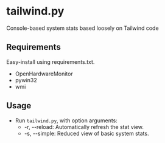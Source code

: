 # tailwind.py
Console-based system stats based loosely on Tailwind code

## Requirements
Easy-install using requirements.txt.
* OpenHardwareMonitor
* pywin32
* wmi

## Usage
* Run `tailwind.py`, with option arguments:
  * -r, --reload: Automatically refresh the stat view.
  * -s, --simple: Reduced view of basic system stats.
